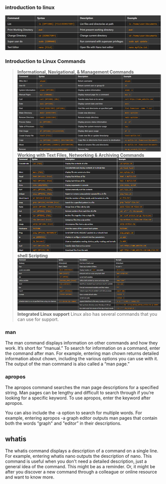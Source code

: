 ### **introduction to linux**
![alt text](image.png)
### **Introduction to Linux Commands**
>**Informational, Navigational, & Management Commands**
![alt text](image-1.png)
>**Working with Text Files, Networking & Archiving Commands**
![alt text](image-2.png)
>**shell Scripting**
![alt text](image-3.png)
**Integrated Linux support**
>Linux also has several commands that you can use for support.

### **man**
The man command displays information on other commands and how they work. It’s short for “manual.” To search for information on a command, enter the command after man. For example, entering man chown returns detailed information about chown, including the various options you can use with it. The output of the man command is also called a “man page.”

### **apropos**
The apropos command searches the man page descriptions for a specified string. Man pages can be lengthy and difficult to search through if you’re looking for a specific keyword. To use apropos, enter the keyword after apropos. 

You can also include the -a option to search for multiple words. For example, entering apropos -a graph editor outputs man pages that contain both the words “graph" and "editor” in their descriptions.

## **whatis**
The whatis command displays a description of a command on a single line. For example, entering whatis nano outputs the description of nano. This command is useful when you don't need a detailed description, just a general idea of the command. This might be as a reminder. Or, it might be after you discover a new command through a colleague or online resource and want to know more. 
